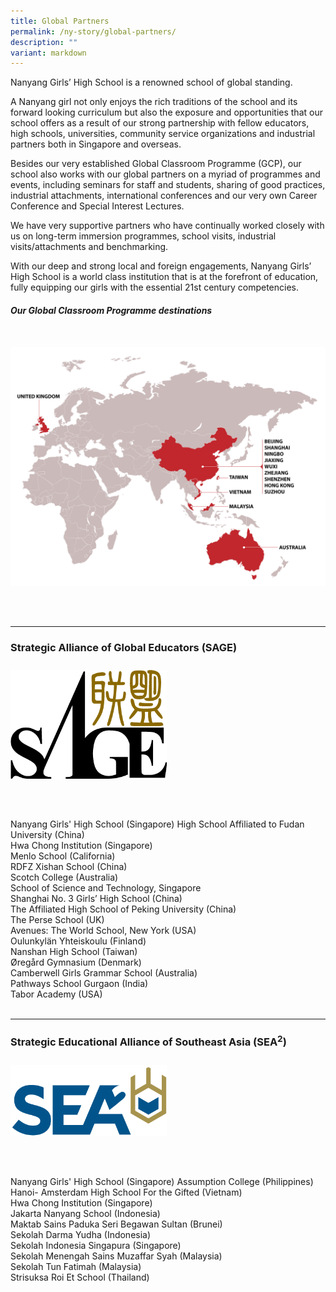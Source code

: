 ```yaml
---
title: Global Partners
permalink: /ny-story/global-partners/
description: ""
variant: markdown
---
```

Nanyang Girls’ High School is a renowned school of global standing.

A Nanyang girl not only enjoys the rich traditions of the school and its forward looking curriculum but also the exposure and opportunities that our school offers as a result of our strong partnership with fellow educators, high schools, universities, community service organizations and industrial partners both in Singapore and overseas.

Besides our very established Global Classroom Programme (GCP), our school also works with our global partners on a myriad of programmes and events, including seminars for staff and students, sharing of good practices, industrial attachments, international conferences and our very own Career Conference and Special Interest Lectures.

We have very supportive partners who have continually worked closely with us on long-term immersion programmes, school visits, industrial visits/attachments and benchmarking.

With our deep and strong local and foreign engagements, Nanyang Girls’ High School is a world class institution that is at the forefront of education, fully equipping our girls with the essential 21st century competencies.

##### Our Global Classroom Programme destinations
<br>
<img style="width:800px; float: left; margin: 10px 50px 50px 0px;" src="/images/GlobalPartnersMap.png">
<br style="clear:both">


* * *


### Strategic Alliance of Global Educators (SAGE)

<img style="width:250px; float: left; margin: 10px 50px 50px 0px;" src="/images/sage-logo.png">
<br style="clear:both">

Nanyang Girls' High School (Singapore)
High School Affiliated to Fudan University (China)<br>
Hwa Chong Institution (Singapore)<br>
Menlo School (California)<br>
RDFZ Xishan School (China)<br>
Scotch College (Australia)<br>
School of Science and Technology, Singapore<br>
Shanghai No. 3 Girls’ High School (China)<br>
The Affiliated High School of Peking University (China)<br>
The Perse School (UK)<br>
Avenues: The World School, New York (USA)<br>
Oulunkylän Yhteiskoulu (Finland)<br>
Nanshan High School (Taiwan)<br>
Øregård Gymnasium (Denmark)<br>
Camberwell Girls Grammar School (Australia)<br>
Pathways School Gurgaon (India)<br>
Tabor Academy (USA)<br>
<br>

* * *

### Strategic Educational Alliance of Southeast Asia (SEA<sup>2</sup>)

<img style="width:250px; float: left; margin: 10px 50px 50px 0px;" src="/images/sea2_iconlogo-c.png">
<br style="clear:both">

Nanyang Girls' High School (Singapore)
Assumption College (Philippines)<br>
Hanoi- Amsterdam High School For the Gifted (Vietnam)<br>
Hwa Chong Institution (Singapore)<br>
Jakarta Nanyang School (Indonesia)<br>
Maktab Sains Paduka Seri Begawan Sultan (Brunei)<br>
Sekolah Darma Yudha (Indonesia)<br>
Sekolah Indonesia Singapura (Singapore)<br>
Sekolah Menengah Sains Muzaffar Syah (Malaysia)<br>
Sekolah Tun Fatimah  (Malaysia)<br>
Strisuksa Roi Et School (Thailand)